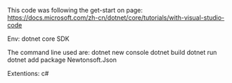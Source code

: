 This code was following the get-start on page:
https://docs.microsoft.com/zh-cn/dotnet/core/tutorials/with-visual-studio-code

Env:
dotnet core SDK

The command line used are:
dotnet new console
dotnet build
dotnet run
dotnet add package Newtonsoft.Json

Extentions:
c#